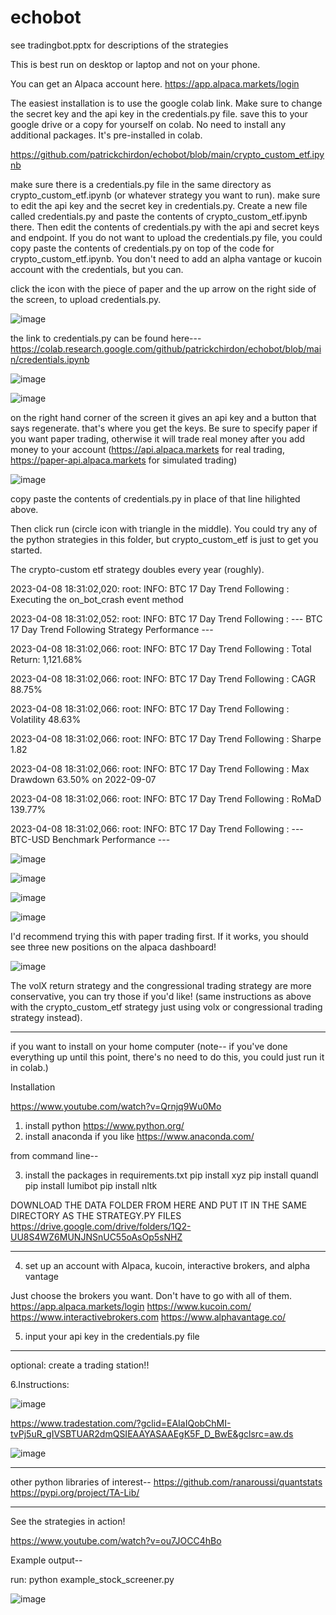 # echobot

see tradingbot.pptx for descriptions of the strategies

This is best run on desktop or laptop and not on your phone. 

You can get an Alpaca account here.  https://app.alpaca.markets/login

The easiest installation is to use the google colab link. Make sure to change the secret key and the api key in the credentials.py file.  save this to your google drive or a copy for yourself on colab. No need to install any additional packages. It's pre-installed in colab.

https://github.com/patrickchirdon/echobot/blob/main/crypto_custom_etf.ipynb

make sure there is a credentials.py file in the same directory as crypto_custom_etf.ipynb (or whatever strategy you want to run).  make sure to edit the api key and the secret key in credentials.py. Create a new file called credentials.py and paste the contents of crypto_custom_etf.ipynb there. Then edit the contents of credentials.py with the api and secret keys and endpoint.  If you do not want to upload the credentials.py file, you could copy paste the contents of credentials.py on top of the code for crypto_custom_etf.ipynb.  You don't need to add an alpha vantage or kucoin account with the credentials, but you can.  

click the icon with the piece of paper and the up arrow on the right side of the screen, to upload credentials.py.  

![image](https://user-images.githubusercontent.com/39843493/234159951-dab54e2f-6a34-4dd6-810d-4d9cfd8a12cf.png)

the link to credentials.py can be found here---  https://colab.research.google.com/github/patrickchirdon/echobot/blob/main/credentials.ipynb


![image](https://user-images.githubusercontent.com/39843493/234160015-698b092f-5c87-4641-bdcc-ecf73893a29a.png)



![image](https://user-images.githubusercontent.com/39843493/234156660-f4ca2442-f254-470b-9e4e-fa78d883e745.png)

on the right hand corner of the screen it gives an api key and a button that says regenerate.  that's where you get the keys.  Be sure to specify paper if you want paper trading, otherwise it will trade real money after you add money to your account (https://api.alpaca.markets for real trading, https://paper-api.alpaca.markets for simulated trading) 

![image](https://user-images.githubusercontent.com/39843493/234163811-f3becad1-9361-4b1e-9446-0a1550bf2bca.png)

copy paste the contents of credentials.py in place of that line hilighted above. 

Then click run (circle icon with triangle in the middle).  You could try any of the python strategies in this folder, but crypto_custom_etf is just to get you started.  

The crypto-custom etf strategy doubles every year (roughly).

2023-04-08 18:31:02,020: root: INFO: BTC 17 Day Trend Following : Executing the on_bot_crash event method

2023-04-08 18:31:02,052: root: INFO: BTC 17 Day Trend Following : --- BTC 17 Day Trend Following Strategy Performance ---

2023-04-08 18:31:02,066: root: INFO: BTC 17 Day Trend Following : Total Return: 1,121.68%

2023-04-08 18:31:02,066: root: INFO: BTC 17 Day Trend Following : CAGR 88.75%

2023-04-08 18:31:02,066: root: INFO: BTC 17 Day Trend Following : Volatility 48.63%

2023-04-08 18:31:02,066: root: INFO: BTC 17 Day Trend Following : Sharpe 1.82

2023-04-08 18:31:02,066: root: INFO: BTC 17 Day Trend Following : Max Drawdown 63.50% on 2022-09-07

2023-04-08 18:31:02,066: root: INFO: BTC 17 Day Trend Following : RoMaD 139.77%

2023-04-08 18:31:02,066: root: INFO: BTC 17 Day Trend Following : --- BTC-USD Benchmark Performance ---



![image](https://user-images.githubusercontent.com/39843493/233743453-2a14d1f2-5091-4725-83d7-2c9f8be02198.png)

![image](https://user-images.githubusercontent.com/39843493/233743476-77b036bf-23c1-435e-9cab-269533b2827a.png)

![image](https://user-images.githubusercontent.com/39843493/233743500-e029df33-9d40-411b-986a-cfee41119187.png)

![image](https://user-images.githubusercontent.com/39843493/233743513-94238aa6-2ace-4751-8a16-3fc2d94fcdf7.png)

I'd recommend trying this with paper trading first.  If it works, you should see three new positions on the alpaca dashboard!  

![image](https://user-images.githubusercontent.com/39843493/234166319-fb92e59b-00f1-4625-911b-559308475f8e.png)

The volX return strategy and the congressional trading strategy are more conservative, you can try those if you'd like! (same instructions as above with the crypto_custom_etf strategy just using volx or congressional trading strategy instead).

---------------------------------------

if you want to install on your home computer (note-- if you've done everything up until this point, there's no need to do this, you could just run it in colab.)

Installation

https://www.youtube.com/watch?v=Qrnjq9Wu0Mo

1. install python   https://www.python.org/
2. install anaconda if you like   https://www.anaconda.com/

from command line--

3. install the packages in requirements.txt
pip install xyz
pip install quandl
pip install lumibot
pip install nltk

DOWNLOAD THE DATA FOLDER FROM HERE AND PUT IT IN THE SAME DIRECTORY AS THE STRATEGY.PY FILES
https://drive.google.com/drive/folders/1Q2-UU8S4WZ6MUNJNSnUC55oAsOp5sNHZ

-------------------------

4. set up an account with Alpaca, kucoin, interactive brokers, and alpha vantage

Just choose the brokers you want. Don't have to go with all of them.
https://app.alpaca.markets/login
https://www.kucoin.com/
https://www.interactivebrokers.com
https://www.alphavantage.co/

5. input your api key in the credentials.py file

--------------------------
optional:
create a trading station!!

6.Instructions:

![image](https://user-images.githubusercontent.com/39843493/229931221-d460bf5d-0097-457d-8046-5bdb1e1a9f78.png)


https://www.tradestation.com/?gclid=EAIaIQobChMI-tvPj5uR_gIVSBTUAR2dmQSIEAAYASAAEgK5F_D_BwE&gclsrc=aw.ds

![image](https://user-images.githubusercontent.com/39843493/229931005-59411fa3-5dee-491d-bb9d-81797b012e6f.png)

--------------------------
other python libraries of interest--
https://github.com/ranaroussi/quantstats
https://pypi.org/project/TA-Lib/

--------------------------
See the strategies in action!

https://www.youtube.com/watch?v=ou7JOCC4hBo

Example output--

run:
python example_stock_screener.py

![image](https://user-images.githubusercontent.com/39843493/229929939-8c818f00-5aa0-41e4-8b1c-2e3a842b7b8f.png)


